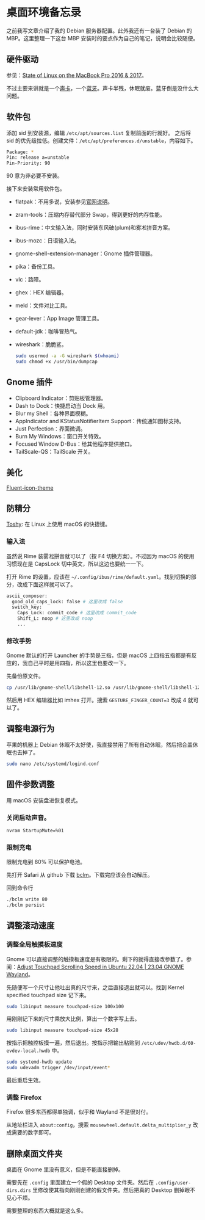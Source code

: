 # 桌面环境备忘录

之前我写文章介绍了我的 Debian 服务器配置。此外我还有一台装了 Debian 的 MBP。这里整理一下这台 MBP 安装时的要点作为自己的笔记，说明会比较随便。

## 硬件驱动

参见：[State of Linux on the MacBook Pro 2016 & 2017](https://github.com/Dunedan/mbp-2016-linux)。

不过主要来讲就是一个[声卡](https://github.com/davidjo/snd_hda_macbookpro)，一个[蓝牙](https://github.com/leifliddy/macbook12-bluetooth-driver)。声卡半残，休眠就废。蓝牙倒是没什么大问题。

## 软件包

添加 sid 到安装源，编辑 `/etc/apt/sources.list` 复制前面的行就好。
之后将 sid 的优先级拉低。创建文件：`/etc/apt/preferences.d/unstable`，内容如下。

```sh                     
Package: *
Pin: release a=unstable
Pin-Priority: 90
```

90 意为非必要不安装。

接下来安装常用软件包。

- flatpak：不用多说，安装参见[官网说明](https://flatpak.org/setup/Debian)。
- zram-tools：压缩内存替代部分 Swap，得到更好的内存性能。
- ibus-rime：中文输入法，同时安装东风破(plum)和雾凇拼音方案。
- ibus-mozc：日语输入法。
- gnome-shell-extension-manager：Gnome 插件管理器。
- pika：备份工具。
- vlc：路障。
- ghex：HEX 编辑器。
- meld：文件对比工具。
- gear-lever：App Image 管理工具。
- default-jdk：咖啡冒热气。
- wireshark：脆脆鲨。

  ```bash
  sudo usermod -a -G wireshark $(whoami)
  sudo chmod +x /usr/bin/dumpcap
  ```

## Gnome 插件

- Clipboard Indicator：剪贴板管理器。
- Dash to Dock：快捷启动当 Dock 用。
- Blur my Shell：各种界面模糊。
- AppIndicator and KStatusNotifierItem Support：传统通知图标支持。
- Just Perfection：界面微调。
- Burn My Windows：窗口开关特效。
- Focused Window D-Bus：给其他程序提供接口。
- TailScale-QS：TailScale 开关。

## 美化

[Fluent-icon-theme](https://github.com/vinceliuice/Fluent-icon-theme)

## 防精分

[Toshy](https://github.com/RedBearAK/toshy): 在 Linux 上使用 macOS 的快捷键。

### 输入法

虽然说 Rime 装雾凇拼音就可以了（按 F4 切换方案）。不过因为 macOS 的使用习惯现在是 CapsLock 切中英文，所以这边也要统一一下。

打开 Rime 的设置，应该在 `~/.config/ibus/rime/default.yaml`。找到切换的部分，改成下面这样就可以了。

```bash
ascii_composer:
  good_old_caps_lock: false # 这里改成 false
  switch_key:
    Caps_Lock: commit_code # 这里改成 commit_code
    Shift_L: noop # 这里改成 noop
    ... 
```

### 修改手势

Gnome 默认的打开 Launcher 的手势是三指，但是 macOS 上四指五指都是有反应的，我自己平时是用四指，所以这里也要改一下。

先备份原文件。

```bash
cp /usr/lib/gnome-shell/libshell-12.so /usr/lib/gnome-shell/libshell-12.so.bak
```

然后用 HEX 编辑器比如 imhex 打开。搜索 `GESTURE_FINGER_COUNT=3` 改成 4 就可以了。

## 调整电源行为

苹果的机器上 Debian 休眠不太好使，我直接禁用了所有自动休眠，然后把合盖休眠也去掉了。

```bash
sudo nano /etc/systemd/logind.conf
```

## 固件参数调整

用 macOS 安装盘进恢复模式。

### 关闭启动声音。

```bash
nvram StartupMute=%01
```

### 限制充电

限制充电到 80% 可以保护电池。

先打开 Safari 从 github 下载 [bclm](https://github.com/zackelia/bclm)。下载完应该会自动解压。

回到命令行

```bash
./bclm write 80
./bclm persist
```

## 调整滚动速度

### 调整全局触摸板速度

Gnome 可以直接调整的触摸板速度是有极限的。剩下的就得直接改参数了。参阅：[Adjust Touchpad Scrolling Speed in Ubuntu 22.04 | 23.04 GNOME Wayland](https://ubuntuhandbook.org/index.php/2023/05/adjust-touchpad-scrolling-ubuntu/)。

先随便写一个尺寸让他吐出真的尺寸来，之后直接退出就可以。找到 Kernel specified touchpad size 记下来。

```bash
sudo libinput measure touchpad-size 100x100
```

用刚刚记下来的尺寸乘放大比例，算出一个数字写上去。

```bash
sudo libinput measure touchpad-size 45x28
```

按指示把触控板摸一遍，然后退出。按指示把输出粘贴到 `/etc/udev/hwdb.d/60-evdev-local.hwdb` 中。

```bash
sudo systemd-hwdb update
sudo udevadm trigger /dev/input/event*
```

最后重启生效。

### 调整 Firefox

Firefox 很多东西都得单独调，似乎和 Wayland 不是很对付。

从地址栏进入 `about:config`，搜索 `mousewheel.default.delta_multiplier_y` 改成需要的数字即可。

## 删除桌面文件夹

桌面在 Gnome 里没有意义，但是不能直接删掉。

需要先在 `.config` 里面建立一个假的 Desktop 文件夹。然后在 `.config/user-dirs.dirs` 里修改使其指向刚刚创建的假文件夹。然后把真的 Desktop 删掉眼不见心不烦。

需要整理的东西大概就是这么多。
